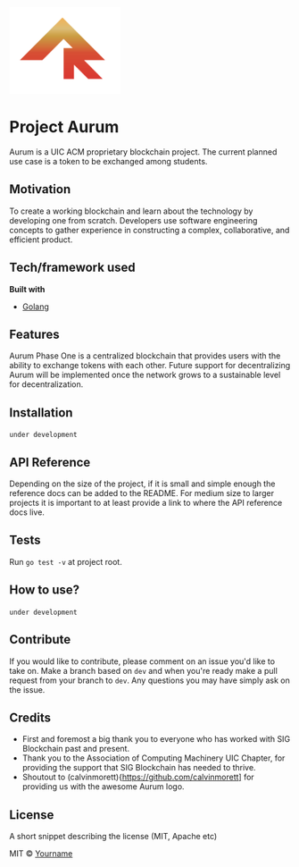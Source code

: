 <img src = "media/aurum_logo_readme.jpg"  alt="drawing" width="200"/>

Project Aurum
=============
Aurum is a UIC ACM proprietary blockchain project. The current planned use case is a token to be exchanged among students.

## Motivation
To create a working blockchain and learn about the technology by developing one from scratch. Developers use software engineering concepts to gather experience in constructing a complex, collaborative, and efficient product.

## Tech/framework used

<b>Built with</b>
- [Golang](https://golang.org/)

## Features
Aurum Phase One is a centralized blockchain that provides users with the ability to exchange tokens with each other. Future support for decentralizing Aurum will be implemented once the network grows to a sustainable level for decentralization.

## Installation
`under development`

## API Reference

Depending on the size of the project, if it is small and simple enough the reference docs can be added to the README. For medium size to larger projects it is important to at least provide a link to where the API reference docs live.

## Tests
Run `go test -v` at project root.

## How to use?
`under development`

## Contribute
If you would like to contribute, please comment on an issue you'd like to take on. Make a branch based on `dev` and when you're ready make a pull request from your branch to `dev`. Any questions you may have simply ask on the issue.

## Credits
- First and foremost a big thank you to everyone who has worked with SIG Blockchain past and present. 
- Thank you to the Association of Computing Machinery UIC Chapter, for providing the support that SIG Blockchain has needed to thrive.
- Shoutout to (calvinmorett){https://github.com/calvinmorett] for providing us with the awesome Aurum logo.

## License
A short snippet describing the license (MIT, Apache etc)

MIT © [Yourname]()

